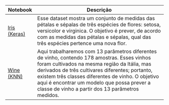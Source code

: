 Notebook  | Descrição
--------- | ------
[Iris (Keras)](https://github.com/eu-joao/data-science/blob/main/Conjunto%20de%20dados%20flor%20Iris/Conjunto%20de%20dados%20flor%20Iris.ipynb)| Esse dataset mostra um conjunto de medidas das pétalas e sépalas de três espécies de flores: setosa, versicolor e virginica. O objetivo é prever, de acordo com as medidas das pétalas e sépalas, qual das três espécies pertence uma nova flor.
[Wine (KNN)](https://github.com/eu-joao/data-science/blob/main/Classifica%C3%A7%C3%A3o%20de%20vinho/Classifica%C3%A7%C3%A3o_de_vinho.ipynb) | Aqui trabalharemos com 13 parâmetros diferentes de vinho, contendo 178 amostras. Esses vinhos foram cultivados na mesma região da Itália, mas derivados de três cultivares diferentes; portanto, existem três classes diferentes de vinho. O objetivo aqui é encontrar um modelo que possa prever a classe de vinho a partir dos 13 parâmetros medidos.
